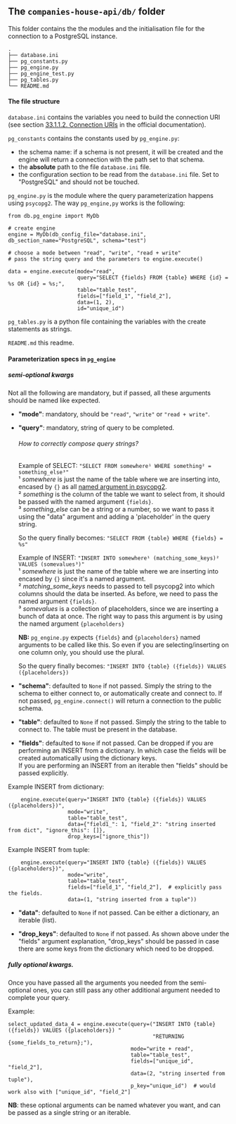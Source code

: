 ## The `companies-house-api/db/` folder

This folder contains the the modules and the initialisation file for the connection to a PostgreSQL instance. 

```
.
├── database.ini
├── pg_constants.py
├── pg_engine.py
├── pg_engine_test.py
├── pg_tables.py
└── README.md
```

#### The file structure

`database.ini` contains the variables you need to build the connection URI (see section 
[33.1.1.2. Connection URIs](https://www.postgresql.org/docs/12/libpq-connect.html) in the official documentation).

`pg_constants` contains the constants used by `pg_engine.py`:
- the schema name: if a schema is not present, it will be created and the engine will return a connection with the path 
set to that schema. 
- the **absolute** path to the file `database.ini` file. 
- the configuration section to be read from the `database.ini` file. Set to "PostgreSQL" and should not be touched. 

`pg_engine.py` is the module where the query parameterization happens using `psycopg2`. 
The way `pg_engine,py` works is the following:
```
from db.pg_engine import MyDb

# create engine 
engine = MyDb(db_config_file="database.ini", db_section_name="PostgreSQL", schema="test")

# choose a mode between "read", "write", "read + write"
# pass the string query and the parameters to engine.execute()

data = engine.execute(mode="read",
                      query="SELECT {fields} FROM {table} WHERE {id} = %s OR {id} = %s;",
                      table="table_test",
                      fields=["field_1", "field_2"], 
                      data=(1, 2), 
                      id="unique_id")
```

`pg_tables.py` is a python file containing the variables with the create statements as strings.  

`README.md` this readme. 


#### Parameterization specs in `pg_engine`


##### semi-optional kwargs

Not all the following are mandatory, but if passed, all these arguments should be named like expected.

- **"mode"**: mandatory, should be `"read"`, `"write"` or `"read + write"`.   
- **"query"**: mandatory, string of query to be completed.  

  ###### How to correctly compose query strings? <br />

  Example of SELECT: `"SELECT FROM somewhere¹ WHERE something² = something_else³"`  
  ¹ *somewhere* is just the name of the table where we are inserting into, encased by `{}` as all 
  [named argument in psycopg2](https://www.psycopg.org/docs/usage.html?highlight=gunpoint#passing-parameters-to-sql-queries). <br />
  ² *something* is the column of the table we want to select from, it should be passed with the named argument `{fields}`. <br />
  ³ *something_else* can be a string or a number, so we want to pass it using the "data" argument and adding a 'placeholder' 
  in the query string. <br />    
         
  So the query finally becomes:
  `"SELECT FROM {table} WHERE {fields} = %s"` <br />
      
  Example of INSERT: `"INSERT INTO somewhere¹ (matching_some_keys)² VALUES (somevalues³)"`  
  ¹ *somewhere* is just the name of the table where we are inserting into encased by `{}` 
  since it's a named argument.  
  ² *matching_some_keys* needs to passed to tell psycopg2 into which columns should the data be inserted. As before, we 
  need to pass the named argument `{fields}`.  
  ³ *somevalues* is a collection of placeholders, since we are inserting a bunch of data at once. The right way to pass
  this argument is by using the named argument `{placeholders}`  
  
  **NB:** `pg_engine.py` expects `{fields}` and `{placeholders}` named arguments to be called like this. 
  So even if you are selecting/inserting   on one column only, you should use the plural.
  
  So the query finally becomes:
  `"INSERT INTO {table} ({fields}) VALUES ({placeholders})` <br /> 
 
- **"schema"**: defaulted to `None` if not passed. Simply the string to the schema to either connect to, or automatically 
create and connect to. If not passed, `pg_engine.connect()` will return a connection to the public schema. 

- **"table"**: defaulted to `None` if not passed. Simply the string to the table to connect to. The table must be present in the database. 

- **"fields"**: defaulted to `None` if not passed. Can be dropped if you are performing an INSERT from a dictionary. 
In which case the fields will be created automatically using the dictionary keys. <br />
If you are performing an INSERT from an iterable then "fields" should be passed explicitly. <br />
   
Example INSERT from dictionary:  
```
    engine.execute(query="INSERT INTO {table} ({fields}) VALUES ({placeholders})",
                   mode="write",
                   table="table_test",
                   data={"field1_": 1, "field_2": "string inserted from dict", "ignore_this": []},
                   drop_keys=["ignore_this"])
```  
Example INSERT from tuple:  
    
```
    engine.execute(query="INSERT INTO {table} ({fields}) VALUES ({placeholders})",
                   mode="write",
                   table="table_test",
                   fields=["field_1", "field_2"],  # explicitly pass the fields.
                   data=(1, "string inserted from a tuple"))
```
- **"data"**: defaulted to `None` if not passed. Can be either a dictionary, an iterable (list). <br />
          

- **"drop_keys"**: defaulted to `None` if not passed. As shown above under the "fields" argument explanation, 
"drop_keys" should be passed in case there are some keys from the dictionary which need to be dropped.

##### fully optional kwargs.

Once you have passed all the arguments you needed from the semi-optional ones, you can still pass any other additional
argument needed to complete your query. <br />

Example:
```
select_updated_data_4 = engine.execute(query=("INSERT INTO {table} ({fields}) VALUES ({placeholders}) "
                                              "RETURNING {some_fields_to_return};"),
                                       mode="write + read",
                                       table="table_test",
                                       fields=["unique_id", "field_2"],
                                       data=(2, "string inserted from tuple"),
                                       p_key="unique_id")  # would work also with ["unique_id", "field_2"]
```

**NB**: these optional arguments can be named whatever you want, and can be passed as a single string or an iterable. 
